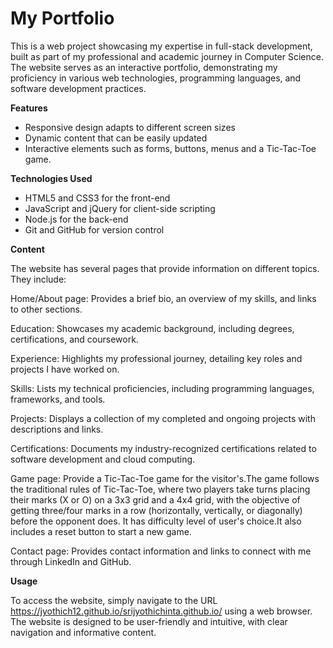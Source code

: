 # My Portfolio

This is a web project showcasing my expertise in full-stack development, built as part of my professional and academic journey in Computer Science. The website serves as an interactive portfolio, demonstrating my proficiency in various web technologies, programming languages, and software development practices.

**Features**

- Responsive design  adapts to different screen sizes 
- Dynamic content that can be easily updated  
- Interactive elements such as forms, buttons, menus and a Tic-Tac-Toe game.

  
**Technologies Used**

- HTML5 and CSS3 for the front-end
- JavaScript and jQuery for client-side scripting
- Node.js for the back-end
- Git and GitHub for version control


**Content**

The website has several pages that provide information on different topics. They include:

Home/About page: Provides a brief bio, an overview of my skills, and links to other sections.

Education: Showcases my academic background, including degrees, certifications, and coursework.

Experience: Highlights my professional journey, detailing key roles and projects I have worked on.

Skills: Lists my technical proficiencies, including programming languages, frameworks, and tools.

Projects: Displays a collection of my completed and ongoing projects with descriptions and links.

Certifications: Documents my industry-recognized certifications related to software development and cloud computing.

Game page: Provide a Tic-Tac-Toe game for the visitor's.The game follows the traditional rules of Tic-Tac-Toe, where two players take turns placing their marks (X or O) on a 3x3 grid and a 4x4 grid, with the objective of getting three/four marks in a row (horizontally, vertically, or diagonally) before the opponent does. It has difficulty level of user's choice.It also includes a reset button to start a new game.

Contact page: Provides contact information and links to connect with me through LinkedIn and GitHub.

**Usage**

To access the website, simply navigate to the URL https://jyothich12.github.io/srijyothichinta.github.io/ using a web browser. The website is designed to be user-friendly and intuitive, with clear navigation and informative content.


